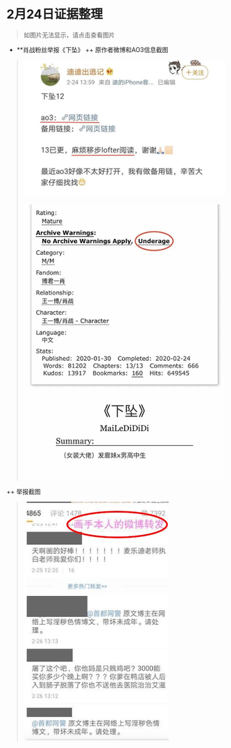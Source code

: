 # 2月24日证据整理
>如图片无法显示，请点击查看图片
+ **肖战粉丝举报《下坠》
++ 原作者微博和AO3信息截图
> ![image](https://github.com/Feb27HistoryMoment/XiaoZhanGate/blob/master/evidence0224/evidence224_1.png)
>
> ![image](https://github.com/Feb27HistoryMoment/XiaoZhanGate/blob/master/evidence0224/evidence224_2.png)

++ 举报截图
> ![image](https://github.com/Feb27HistoryMoment/XiaoZhanGate/blob/master/evidence0224/evidence224_3.png)
